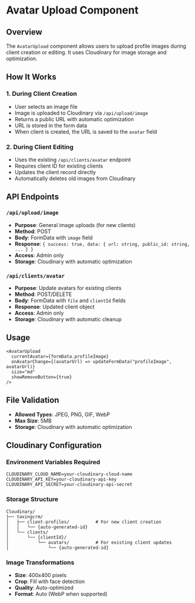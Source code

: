 # Avatar Upload Component

## Overview

The `AvatarUpload` component allows users to upload profile images during client creation or editing. It uses Cloudinary for image storage and optimization.

## How It Works

### 1. During Client Creation

- User selects an image file
- Image is uploaded to Cloudinary via `/api/upload/image`
- Returns a public URL with automatic optimization
- URL is stored in the form data
- When client is created, the URL is saved to the `avatar` field

### 2. During Client Editing

- Uses the existing `/api/clients/avatar` endpoint
- Requires client ID for existing clients
- Updates the client record directly
- Automatically deletes old images from Cloudinary

## API Endpoints

### `/api/upload/image`

- **Purpose**: General image uploads (for new clients)
- **Method**: POST
- **Body**: FormData with `image` field
- **Response**: `{ success: true, data: { url: string, public_id: string, ... } }`
- **Access**: Admin only
- **Storage**: Cloudinary with automatic optimization

### `/api/clients/avatar`

- **Purpose**: Update avatars for existing clients
- **Method**: POST/DELETE
- **Body**: FormData with `file` and `clientId` fields
- **Response**: Updated client object
- **Access**: Admin only
- **Storage**: Cloudinary with automatic cleanup

## Usage

```tsx
<AvatarUpload
  currentAvatar={formData.profileImage}
  onAvatarChange={(avatarUrl) => updateFormData("profileImage", avatarUrl)}
  size="md"
  showRemoveButton={true}
/>
```

## File Validation

- **Allowed Types**: JPEG, PNG, GIF, WebP
- **Max Size**: 5MB
- **Storage**: Cloudinary with automatic optimization

## Cloudinary Configuration

### Environment Variables Required

```env
CLOUDINARY_CLOUD_NAME=your-cloudinary-cloud-name
CLOUDINARY_API_KEY=your-cloudinary-api-key
CLOUDINARY_API_SECRET=your-cloudinary-api-secret
```

### Storage Structure

```
Cloudinary/
├── taxingcrm/
│   ├── client-profiles/          # For new client creation
│   │   └── {auto-generated-id}
│   └── clients/
│       └── {clientId}/
│           └── avatars/          # For existing client updates
│               └── {auto-generated-id}
```

### Image Transformations

- **Size**: 400x400 pixels
- **Crop**: Fill with face detection
- **Quality**: Auto-optimized
- **Format**: Auto (WebP when supported)
